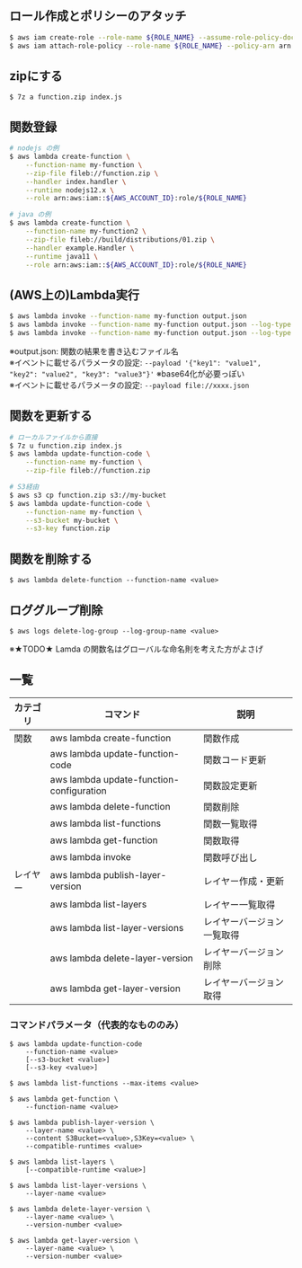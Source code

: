 
## ロール作成とポリシーのアタッチ
```sh
$ aws iam create-role --role-name ${ROLE_NAME} --assume-role-policy-document file://trust-policy.json
$ aws iam attach-role-policy --role-name ${ROLE_NAME} --policy-arn arn:aws:iam::aws:policy/service-role/AWSLambdaBasicExecutionRole
```

## zipにする
```
$ 7z a function.zip index.js
```

## 関数登録
```sh
# nodejs の例
$ aws lambda create-function \
    --function-name my-function \
    --zip-file fileb://function.zip \
    --handler index.handler \
    --runtime nodejs12.x \
    --role arn:aws:iam::${AWS_ACCOUNT_ID}:role/${ROLE_NAME}
```
```sh
# java の例
$ aws lambda create-function \
    --function-name my-function2 \
    --zip-file fileb://build/distributions/01.zip \
    --handler example.Handler \
    --runtime java11 \
    --role arn:aws:iam::${AWS_ACCOUNT_ID}:role/${ROLE_NAME}
```

## (AWS上の)Lambda実行
```sh
$ aws lambda invoke --function-name my-function output.json
$ aws lambda invoke --function-name my-function output.json --log-type Tail
$ aws lambda invoke --function-name my-function output.json --log-type Tail --query 'LogResult' --output text | base64 -d
```
※output.json: 関数の結果を書き込むファイル名  
※イベントに載せるパラメータの設定: `--payload '{"key1": "value1", "key2": "value2", "key3": "value3"}'`  ※base64化が必要っぽい  
※イベントに載せるパラメータの設定: `--payload file://xxxx.json`   



## 関数を更新する
```sh
# ローカルファイルから直接
$ 7z u function.zip index.js
$ aws lambda update-function-code \
    --function-name my-function \
    --zip-file fileb://function.zip
```

```sh
# S3経由
$ aws s3 cp function.zip s3://my-bucket
$ aws lambda update-function-code \
    --function-name my-function \
    --s3-bucket my-bucket \
    --s3-key function.zip
```

## 関数を削除する
```
$ aws lambda delete-function --function-name <value>
```


## ロググループ削除
```
$ aws logs delete-log-group --log-group-name <value>
```

※★TODO★ Lamda の関数名はグローバルな命名則を考えた方がよさげ

## 一覧

|カテゴリ|コマンド|説明|
|-|-|-|
|関数|aws lambda create-function|関数作成|
||aws lambda update-function-code|関数コード更新|
||aws lambda update-function-configuration|関数設定更新|
||aws lambda delete-function|関数削除|
||aws lambda list-functions|関数一覧取得|
||aws lambda get-function|関数取得|
||aws lambda invoke|関数呼び出し|
|レイヤー|aws lambda publish-layer-version|レイヤー作成・更新|
||aws lambda list-layers|レイヤー一覧取得|
||aws lambda list-layer-versions|レイヤーバージョン一覧取得|
||aws lambda delete-layer-version|レイヤーバージョン削除|
||aws lambda get-layer-version|レイヤーバージョン取得|


### コマンドパラメータ（代表的なもののみ）

```
$ aws lambda update-function-code
    --function-name <value>
    [--s3-bucket <value>]
    [--s3-key <value>]

$ aws lambda list-functions --max-items <value>

$ aws lambda get-function \
    --function-name <value>

$ aws lambda publish-layer-version \
    --layer-name <value> \ 
    --content S3Bucket=<value>,S3Key=<value> \
    --compatible-runtimes <value>

$ aws lambda list-layers \
    [--compatible-runtime <value>]

$ aws lambda list-layer-versions \
    --layer-name <value>

$ aws lambda delete-layer-version \
    --layer-name <value> \
    --version-number <value>

$ aws lambda get-layer-version \
    --layer-name <value> \
    --version-number <value>
```
